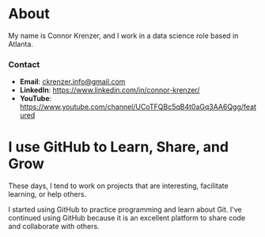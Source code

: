 # About
My name is Connor Krenzer, and I work in a data science role based in Atlanta.

### Contact
- **Email**: ckrenzer.info@gmail.com
- **LinkedIn**: https://www.linkedin.com/in/connor-krenzer/
- **YouTube**: https://www.youtube.com/channel/UCoTFQBc5qB4t0aGq3AA6Qgg/featured


# I use GitHub to Learn, Share, and Grow
These days, I tend to work on projects that are interesting, facilitate learning, or help others.

I started using GitHub to practice programming and learn about Git.
I've continued using GitHub because it is an excellent platform to share
code and collaborate with others.
